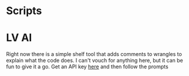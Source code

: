 # Scripts

# LV AI

Right now there is a simple shelf tool that adds comments to wrangles to explain what the code does. I can't vouch for anything here, but it can be fun to give it a go. Get an API key [here](https://platform.openai.com/api-keys) and then follow the prompts
